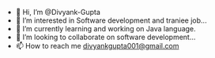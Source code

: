 - 👋 Hi, I’m @Divyank-Gupta
- 👀 I’m interested in Software development and traniee job...
- 🌱 I’m currently learning and working on Java language.
- 💞️ I’m looking to collaborate on software development...
- 📫 How to reach me divyankgupta001@gmail.com

<!---
Divyank-Gupta-g/Divyank-Gupta-g is a ✨ special ✨ repository because its `README.md` (this file) appears on your GitHub profile.
You can click the Preview link to take a look at your changes.
--->
